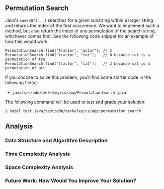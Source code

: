 Permutation Search
------------------
Java's `indexOf(...)` searches for a given substring within a larger string and returns the index of
the first occurrence. We want to implement such a method, but also return the index of any
permutation of the search string, whichever comes first. See the following code snippet for an
example of how this would work.

    PermutationSearch.find("tractor", "actor"); // 2
    PermutationSearch.find("tractor", "rat");   // 0 because rat is a permutation of tra
    PermutationSearch.find("tractor", "cat");   // 2 because cat is a permutation of act

If you choose to solve this problem, you'll find some starter code in the following file(s):

- `java/src/edu/berkeley/cs/app/PermutationSearch.java`

The following command will be used to test and grade your solution:

    $ bazel test java/test/edu/berkeley/cs/app:permutation_search

Analysis
--------
### Data Structure and Algorithm Description

### Time Complexity Analysis

### Space Complexity Analysis

### Future Work: How Would You Improve Your Solution?
